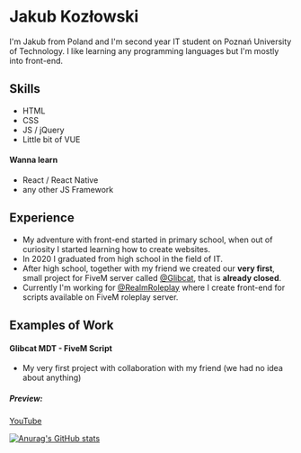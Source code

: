 # Jakub Kozłowski
I'm Jakub from Poland and I'm second year IT student on Poznań University of Technology. I like learning any programming languages but I'm mostly into front-end.

## Skills
* HTML
* CSS
* JS / jQuery
* Little bit of VUE

#### Wanna learn
* React / React Native
* any other JS Framework

## Experience
* My adventure with front-end started in primary school, when out of curiosity I started learning how to create websites.
* In 2020 I graduated from high school in the field of IT.
* After high school, together with my friend we created our **very first**, small project for FiveM server called [@Glibcat](https://github.com/Glibcat), that is **already closed**.
* Currently I'm working for [@RealmRoleplay](https://github.com/RealmRoleplay) where I create front-end for scripts available on FiveM roleplay server.

## Examples of Work
#### Glibcat MDT - FiveM Script
* My very first project with collaboration with my friend (we had no idea about anything)
##### Preview:
[YouTube](https://www.youtube.com/watch?v=dlx-zKXHX2o)

[![Anurag's GitHub stats](https://github-readme-stats.vercel.app/api?username=Dezert01)](https://github.com/anuraghazra/github-readme-stats)

